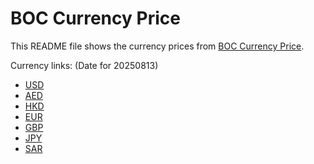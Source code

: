 # BOC Currency Price

This README file shows the currency prices from [BOC Currency Price](https://www.boc.cn/sourcedb/whpj/).

Currency links: (Date for 20250813)

- [USD](https://bocurrencyprice.techina.science/BOC_CURRENCY_PRICE/USD/20250813.json)
- [AED](https://bocurrencyprice.techina.science/BOC_CURRENCY_PRICE/AED/20250813.json)
- [HKD](https://bocurrencyprice.techina.science/BOC_CURRENCY_PRICE/HKD/20250813.json)
- [EUR](https://bocurrencyprice.techina.science/BOC_CURRENCY_PRICE/EUR/20250813.json)
- [GBP](https://bocurrencyprice.techina.science/BOC_CURRENCY_PRICE/GBP/20250813.json)
- [JPY](https://bocurrencyprice.techina.science/BOC_CURRENCY_PRICE/JPY/20250813.json)
- [SAR](https://bocurrencyprice.techina.science/BOC_CURRENCY_PRICE/SAR/20250813.json)
